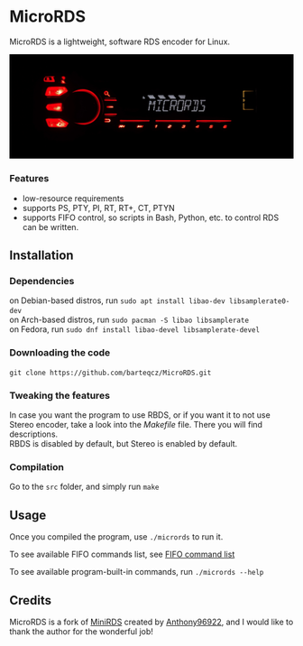 # MicroRDS

MicroRDS is a lightweight, software RDS encoder for Linux.

![MicroRDS](doc/MicroRDS.jpg)

### Features

- low-resource requirements
- supports PS, PTY, PI, RT, RT+, CT, PTYN
- supports FIFO control, so scripts in Bash, Python, etc. to control RDS can be written.

## Installation

### Dependencies
on Debian-based distros, run `sudo apt install libao-dev libsamplerate0-dev` <br>
on Arch-based distros, run `sudo pacman -S libao libsamplerate` <br>
on Fedora, run `sudo dnf install libao-devel libsamplerate-devel` <br>

### Downloading the code

```
git clone https://github.com/barteqcz/MicroRDS.git
```
### Tweaking the features

In case you want the program to use RBDS, or if you want it to not use Stereo encoder, take a look into the *Makefile* file. There you will find descriptions.<br>
RBDS is disabled by default, but Stereo is enabled by default.

### Compilation

Go to the `src` folder, and simply run `make`

## Usage

Once you compiled the program, use `./micrords` to run it. 

To see available FIFO commands list, see [FIFO command list](https://github.com/barteqcz/MicroRDS/blob/main/doc/fifo_command_list.md)

To see available program-built-in commands, run `./micrords --help`
## Credits

MicroRDS is a fork of [MiniRDS](https://github.com/Anthony96922/MiniRDS) created by [Anthony96922](https://github.com/Anthony96922), and I would like to thank the author for the wonderful job!
